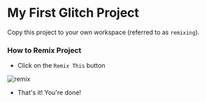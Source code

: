 My First Glitch Project
=================

Copy this project to your own workspace (referred to as `remixing`).

### How to Remix Project
- Click on the `Remix This` button 

![remix](https://cdn.glitch.com/0edd965f-cc2d-41ae-b799-9018fe2a09ed%2Fimage.png?v=1569778034154)

- That's it! You're done!

